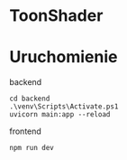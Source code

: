 # ToonShader

# Uruchomienie
backend 
```
cd backend
.\venv\Scripts\Activate.ps1
uvicorn main:app --reload  
```

frontend
```
npm run dev
```